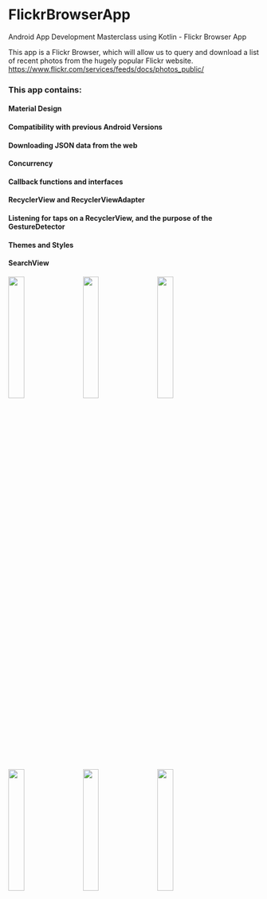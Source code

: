 # FlickrBrowserApp
Android App Development Masterclass using Kotlin - Flickr Browser App

This app is a Flickr Browser, which will allow us to query and download a list of recent photos from the hugely popular Flickr website.
https://www.flickr.com/services/feeds/docs/photos_public/ 

### This app contains:
#### Material Design
#### Compatibility with previous Android Versions
#### Downloading JSON data from the web
#### Concurrency
#### Callback functions and interfaces
#### RecyclerView and RecyclerViewAdapter
#### Listening for taps on a RecyclerView, and the purpose of the GestureDetector
#### Themes and Styles
#### SearchView


<img src="https://user-images.githubusercontent.com/30619162/177601833-c37e4dc0-17f5-4ba0-b5b5-66989a9587e3.png" width="25%">  &nbsp;&nbsp;&nbsp;&nbsp;   <img src="https://user-images.githubusercontent.com/30619162/177601835-b786968c-eb73-4574-a981-744afa8f8fbc.png" width="25%">  &nbsp;&nbsp;&nbsp;&nbsp;   <img src="https://user-images.githubusercontent.com/30619162/177601841-301adcd9-c8d1-41e8-a1e8-5617cdcd8b61.png" width="25%"> 

<img src="https://user-images.githubusercontent.com/30619162/177601793-353379fd-f6a3-43e5-80ea-20e3455a6f87.png" width="25%">  &nbsp;&nbsp;&nbsp;&nbsp;   <img src="https://user-images.githubusercontent.com/30619162/177601820-5915aa7c-6f5c-4fc8-a212-05c3f326270f.png" width="25%">  &nbsp;&nbsp;&nbsp;&nbsp;   <img src="https://user-images.githubusercontent.com/30619162/177601823-56d69d54-bd93-46f7-a0af-dcd2d58e7b21.png" width="25%"> 

<!---
<img src="https://user-images.githubusercontent.com/30619162/177602434-a970413f-eeab-483a-aa61-35312f7e7ae1.gif" width="25%">  &nbsp;&nbsp;&nbsp;&nbsp;   <img src="https://user-images.githubusercontent.com/30619162/177602451-32be4a02-a179-4811-8e24-d4a74a5d9e7d.gif" width="25%">  &nbsp;&nbsp;&nbsp;&nbsp;   <img src="https://user-images.githubusercontent.com/30619162/177602466-28b679d6-6b8d-43c3-baca-1935c0523567.gif" width="25%"> 

<img src="https://user-images.githubusercontent.com/30619162/177603350-b63a4064-5693-4e33-8d2d-a66ce2d013a1.gif" width="25%">  &nbsp;&nbsp;&nbsp;&nbsp;   <img src="https://user-images.githubusercontent.com/30619162/177603399-e08549f1-504e-4170-aee8-223a1b27920b.gif" width="25%">  &nbsp;&nbsp;&nbsp;&nbsp;   <img src="https://user-images.githubusercontent.com/30619162/177603858-9d805aa2-9148-4466-8df0-40b671b7d13b.gif" width="25%"> 

--->
